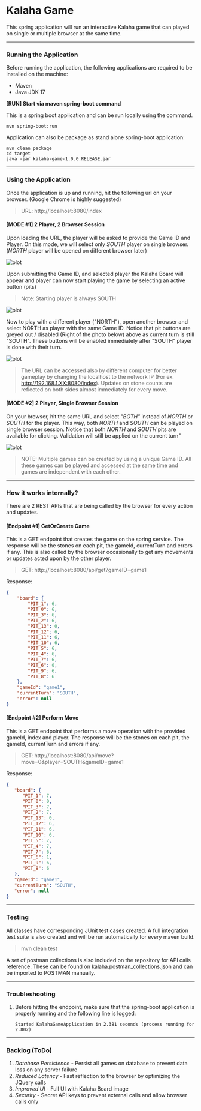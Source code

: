 # Kalaha Game #

This spring application will run an interactive Kalaha game that can played on single or multiple browser at the same time.

---
### Running the Application #

Before running the application, the following applications are required to be installed on the machine:
- Maven
- Java JDK 17

**[RUN] Start via maven spring-boot command**

This is a spring boot application and can be run locally using the command.

```
mvn spring-boot:run
```

Application can also be package as stand alone spring-boot application:
```
mvn clean package
cd target
java -jar kalaha-game-1.0.0.RELEASE.jar
```
---
### Using the Application ###

Once the application is up and running, hit the following url on your browser. (Google Chrome is highly suggested) 

> URL: http://localhost:8080/index

#### [MODE #1] 2 Player, 2 Browser Session ####

Upon loading the URL, the player will be asked to provide the Game ID and Player.
On this mode, we will select only *SOUTH* player on single browser. (*NORTH* player will be opened on different browser later)

![plot](./images/Image_1.jpg)

Upon submitting the Game ID, and selected player the Kalaha Board will appear and player can now start playing the game by selecting an active button (pits)
> Note: Starting player is always SOUTH

![plot](./images/Image_2.jpg)

Now to play with a different player ("NORTH"), open another browser and select NORTH as player with the same Game ID.
Notice that pit buttons are greyed out / disabled (Right of the photo below) above as current turn is still "SOUTH". These buttons will be enabled immediately after "SOUTH" player is done with their turn.

![plot](./images/Image_4.jpg)

> The URL can be accessed also by different computer for better gameplay by changing the localhost to the network IP (For ex. http://192.168.1.XX:8080/index). Updates on stone counts are reflected on both sides almost immediately for every move.

#### [MODE #2] 2 Player, Single Browser Session ####

On your browser, hit the same URL and select *"BOTH"* instead of *NORTH* or *SOUTH* for the player. This way, both *NORTH* and *SOUTH* can be played on single browser session.
Notice that both *NORTH* and *SOUTH* pits are available for clicking. Validation will still be applied on the current turn" 

![plot](./images/Image_5.jpg)

> NOTE: Multiple games can be created by using a unique Game ID. All these games can be played and accessed at the same time and games are independent with each other.  

---
### How it works internally? ###

There are 2 REST APIs that are being called by the browser for every action and updates.

#### [Endpoint #1] GetOrCreate Game ####

This is a GET endpoint that creates the game on the spring service. The response will be the stones on each pit, the gameId, currentTurn and errors if any.
This is also called by the browser occasionally to get any movements or updates acted upon by the other player.

> GET: http://localhost:8080/api/get?gameID=game1

Response: 
```json
{
    "board": {
        "PIT_1": 6,
        "PIT_0": 6,
        "PIT_3": 6,
        "PIT_2": 6,
        "PIT_13": 0,
        "PIT_12": 6,
        "PIT_11": 6,
        "PIT_10": 6,
        "PIT_5": 6,
        "PIT_4": 6,
        "PIT_7": 6,
        "PIT_6": 0,
        "PIT_9": 6,
        "PIT_8": 6
    },
    "gameId": "game1",
    "currentTurn": "SOUTH",
    "error": null
}
```

#### [Endpoint #2] Perform Move ####

This is a GET endpoint that performs a move operation with the provided gameId, index and player. The response will be the stones on each pit, the gameId, currentTurn and errors if any.

> GET: http://localhost:8080/api/move?move=0&player=SOUTH&gameID=game1

Response:
```json
{
   "board": {
      "PIT_1": 7,
      "PIT_0": 0,
      "PIT_3": 7,
      "PIT_2": 7,
      "PIT_13": 0,
      "PIT_12": 6,
      "PIT_11": 6,
      "PIT_10": 6,
      "PIT_5": 7,
      "PIT_4": 7,
      "PIT_7": 6,
      "PIT_6": 1,
      "PIT_9": 6,
      "PIT_8": 6
   },
   "gameId": "game1",
   "currentTurn": "SOUTH",
   "error": null
}
```

---
### Testing ###

All classes have corresponding JUnit test cases created. A full integration test suite is also created and will be run automatically for every maven build.
> mvn clean test

A set of postman collections is also included on the repository for API calls reference. These can be found on kalaha.postman_collections.json and can be imported to POSTMAN manually.

---
### Troubleshooting ###

1. Before hitting the endpoint, make sure that the spring-boot application is properly running and the following line is logged:
    ``` 
   Started KalahaGameApplication in 2.381 seconds (process running for 2.802)
    ```
---

### Backlog (ToDo) ###

1. *Database Persistence* - Persist all games on database to prevent data loss on any server failure
2. *Reduced Latency* - Fast reflection to the browser by optimizing the JQuery calls
3. *Improved UI* - Full UI with Kalaha Board image
4. *Security* - Secret API keys to prevent external calls and allow browser calls only 

